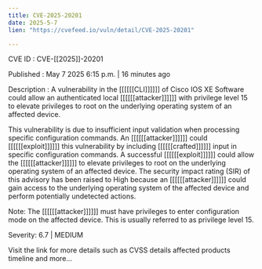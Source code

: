```yaml
---
title: CVE-2025-20201
date: 2025-5-7
lien: "https://cvefeed.io/vuln/detail/CVE-2025-20201"

---
```


CVE ID : CVE-[[2025]]-20201

Published :  May 7
2025
6:15 p.m. | 16 minutes ago

Description : A vulnerability in the [[[[[[CLI]]]]]] of Cisco IOS XE Software could allow an authenticated
local [[[[[[attacker]]]]]] with privilege level 15 to elevate privileges to root on the underlying operating system of an affected device.

 This vulnerability is due to insufficient input validation when processing specific configuration commands. An [[[[[[attacker]]]]]] could [[[[[[exploit]]]]]] this vulnerability by including [[[[[[crafted]]]]]] input in specific configuration commands. A successful [[[[[[exploit]]]]]] could allow the [[[[[[attacker]]]]]] to elevate privileges to root on the underlying operating system of an affected device. The security impact rating (SIR) of this advisory has been raised to High because an [[[[[[attacker]]]]]] could gain access to the underlying operating system of the affected device and perform potentially undetected actions.

 Note: The [[[[[[attacker]]]]]] must have privileges to enter configuration mode on the affected device. This is usually referred to as privilege level 15.

Severity: 6.7 | MEDIUM

Visit the link for more details
such as CVSS details
affected products
timeline
and more...
